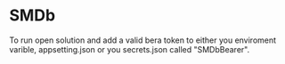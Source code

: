 # SMDb

To run open solution and add a valid bera token to either you enviroment varible, appsetting.json or you secrets.json called "SMDbBearer".
